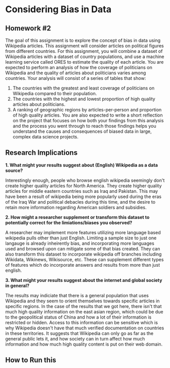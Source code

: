 # Considering Bias in Data
## Homework #2
The goal of this assignment is to explore the concept of bias in data using Wikipedia articles. This assignment will consider articles on political figures from different countries. For this assignment, you will combine a dataset of Wikipedia articles with a dataset of country populations, and use a machine learning service called ORES to estimate the quality of each article.
You are expected to perform an analysis of how the coverage of politicians on Wikipedia and the quality of articles about politicians varies among countries. Your analysis will consist of a series of tables that show:
1. The countries with the greatest and least coverage of politicians on Wikipedia compared to their population.
2. The countries with the highest and lowest proportion of high quality articles about politicians.
3. A ranking of geographic regions by articles-per-person and proportion of high quality articles.
You are also expected to write a short reflection on the project that focuses on how both your findings from this analysis and the process you went through to reach those findings helps you understand the causes and consequences of biased data in large, complex data science projects.

## Research Implications

**1. What might your results suggest about (English) Wikipedia as a data source?**

Interestingly enough, people who browse english wikipedia seemingly don't create higher quality articles for North America. They create higher quality articles for middle eastern countries such as Iraq and Pakistan. This may have been a result of wikipedia being more popularly used during the eras of the Iraq War and political debacles during this time, and the desire to retain more information regarding American soldiers and subsidies.

**2. How might a researcher supplement or transform this dataset to potentially correct for the limiations/biases you observed?**

A researcher may implement more features utilizing more language based wikipedia pulls other than just English. Limiting a sample size to just one langauge is already inheirently bias, and incorporating more languages used and browsed upon can mitigate some of that bias created. They can also transform this dataset to incorporate wikipedia off branches including Wikidata, Wikinews, Wikisource, etc. These can supplement different types of features which do incorporate answers and results from more than just english.

**3. What might your results suggest about the internet and global society in general?**

The results may indiciate that there is a general population that uses Wikipedia and they seem to orient themselves towards specific articles in specific regions. In the case of the results that we got here, there isn't that much high quality information on the east asian region, which could be due to the geopolitical status of China and how a lot of their information is restricted or hidden. Access to this information can be sensitive which is why Wikipedia doesn't have that much verified documentation on countries in these territories. It suggests that Wikipedia can only go as far as the general public lets it, and how society can in turn affect how much information and how much high quality content is put on their web domain. 

## How to Run this

